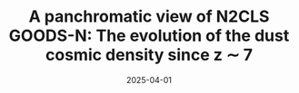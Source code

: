 ---
title: "A panchromatic view of N2CLS GOODS-N: The evolution of the dust cosmic density since z ∼ 7"
collection: "publications"
category: "co_papers"
permalink: /publications/2025A&A696A193B
link: https://ui.adsabs.harvard.edu/abs/2025A&A...696A.193B/abstract
date: 2025-04-01
venue: "Astronomy and Astrophysics"
citation: "Berta, S., Lagache, G., Beelen, A., et al. (2025), Astronomy and Astrophysics, 696, A193."
---